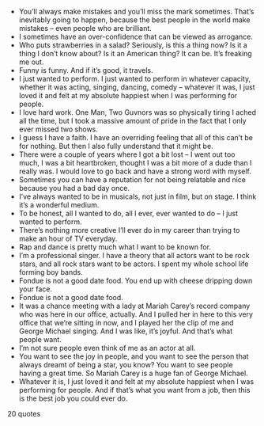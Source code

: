  - You’ll always make mistakes and you’ll miss the mark sometimes. That’s inevitably going to happen, because the best people in the world make mistakes – even people who are brilliant.
 - I sometimes have an over-confidence that can be viewed as arrogance.
 - Who puts strawberries in a salad? Seriously, is this a thing now? Is it a thing I don’t know about? Is it an American thing? It can be. It’s freaking me out.
 - Funny is funny. And if it’s good, it travels.
 - I just wanted to perform. I just wanted to perform in whatever capacity, whether it was acting, singing, dancing, comedy – whatever it was, I just loved it and felt at my absolute happiest when I was performing for people.
 - I love hard work. One Man, Two Guvnors was so physically tiring I ached all the time, but I took a massive amount of pride in the fact that I only ever missed two shows.
 - I guess I have a faith. I have an overriding feeling that all of this can’t be for nothing. But then I also fully understand that it might be.
 - There were a couple of years where I got a bit lost – I went out too much, I was a bit heartbroken, thought I was a bit more of a dude than I really was. I would love to go back and have a strong word with myself.
 - Sometimes you can have a reputation for not being relatable and nice because you had a bad day once.
 - I’ve always wanted to be in musicals, not just in film, but on stage. I think it’s a wonderful medium.
 - To be honest, all I wanted to do, all I ever, ever wanted to do – I just wanted to perform.
 - There’s nothing more creative I’ll ever do in my career than trying to make an hour of TV everyday.
 - Rap and dance is pretty much what I want to be known for.
 - I’m a professional singer. I have a theory that all actors want to be rock stars, and all rock stars want to be actors. I spent my whole school life forming boy bands.
 - Fondue is not a good date food. You end up with cheese dripping down your face.
 - Fondue is not a good date food.
 - It was a chance meeting with a lady at Mariah Carey’s record company who was here in our office, actually. And I pulled her in here to this very office that we’re sitting in now, and I played her the clip of me and George Michael singing. And I was like, it’s joyful. And that’s what people want.
 - I’m not sure people even think of me as an actor at all.
 - You want to see the joy in people, and you want to see the person that always dreamt of being a star, you know? You want to see people having a great time. So Mariah Carey is a huge fan of George Michael.
 - Whatever it is, I just loved it and felt at my absolute happiest when I was performing for people. And if that’s what you want from a job, then this is the best job you could ever do.

20 quotes